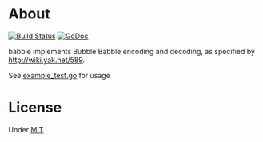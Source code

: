 # About

[![Build Status](https://travis-ci.org/martinlindhe/bubblebabble.svg?branch=master)](https://travis-ci.org/martinlindhe/bubblebabble)
[![GoDoc](https://godoc.org/github.com/martinlindhe/bubblebabble?status.svg)](https://godoc.org/github.com/martinlindhe/bubblebabble)

babble implements Bubble Babble encoding and decoding, as specified
 by http://wiki.yak.net/589.

See [example_test.go](example_test.go) for usage


# License

Under [MIT](LICENSE)
